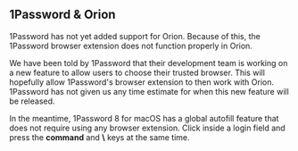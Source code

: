 ## 1Password & Orion

1Password has not yet added support for Orion. Because of this, the 1Password browser extension does not function properly in Orion.

We have been told by 1Password that their development team is working on a new feature to allow users to choose their trusted browser. This will hopefully allow 1Password's browser extension to then work with Orion. 1Password has not given us any time estimate for when this new feature will be released.

In the meantime, 1Password 8 for macOS has a global autofill feature that does not require using any browser extension. Click inside a login field and press the **command** and <b>\\</b> keys at the same time.
